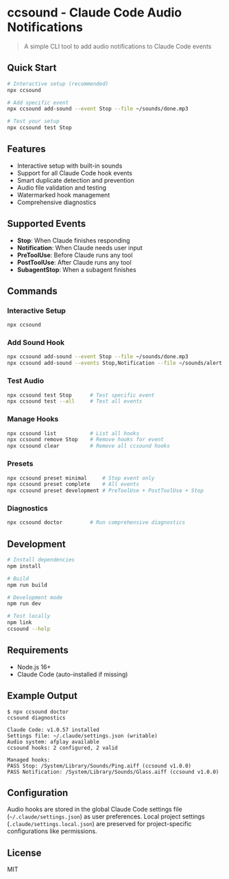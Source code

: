 # ccsound - Claude Code Audio Notifications

> A simple CLI tool to add audio notifications to Claude Code events

## Quick Start

```bash
# Interactive setup (recommended)
npx ccsound

# Add specific event
npx ccsound add-sound --event Stop --file ~/sounds/done.mp3

# Test your setup
npx ccsound test Stop
```

## Features

- Interactive setup with built-in sounds
- Support for all Claude Code hook events
- Smart duplicate detection and prevention
- Audio file validation and testing
- Watermarked hook management
- Comprehensive diagnostics

## Supported Events

- **Stop**: When Claude finishes responding
- **Notification**: When Claude needs user input
- **PreToolUse**: Before Claude runs any tool
- **PostToolUse**: After Claude runs any tool
- **SubagentStop**: When a subagent finishes

## Commands

### Interactive Setup
```bash
npx ccsound
```

### Add Sound Hook
```bash
npx ccsound add-sound --event Stop --file ~/sounds/done.mp3
npx ccsound add-sound --events Stop,Notification --file ~/sounds/alert.mp3
```

### Test Audio
```bash
npx ccsound test Stop      # Test specific event
npx ccsound test --all     # Test all events
```

### Manage Hooks
```bash
npx ccsound list           # List all hooks
npx ccsound remove Stop    # Remove hooks for event
npx ccsound clear          # Remove all ccsound hooks
```

### Presets
```bash
npx ccsound preset minimal     # Stop event only
npx ccsound preset complete    # All events
npx ccsound preset development # PreToolUse + PostToolUse + Stop
```

### Diagnostics
```bash
npx ccsound doctor         # Run comprehensive diagnostics
```

## Development

```bash
# Install dependencies
npm install

# Build
npm run build

# Development mode
npm run dev

# Test locally
npm link
ccsound --help
```

## Requirements

- Node.js 16+
- Claude Code (auto-installed if missing)

## Example Output

```
$ npx ccsound doctor
ccsound diagnostics

Claude Code: v1.0.57 installed
Settings file: ~/.claude/settings.json (writable)
Audio system: afplay available
ccsound hooks: 2 configured, 2 valid

Managed hooks:
PASS Stop: /System/Library/Sounds/Ping.aiff (ccsound v1.0.0)
PASS Notification: /System/Library/Sounds/Glass.aiff (ccsound v1.0.0)
```

## Configuration

Audio hooks are stored in the global Claude Code settings file (`~/.claude/settings.json`) as user preferences. Local project settings (`.claude/settings.local.json`) are preserved for project-specific configurations like permissions.

## License

MIT